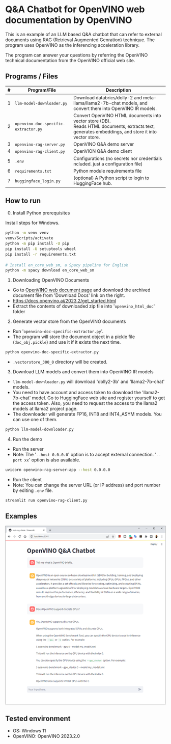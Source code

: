 # Q&A Chatbot for OpenVINO web documentation by OpenVINO

This is an example of an LLM based Q&A chatbot that can refer to external documents using RAG (Retrieval Augmented Genration) technique. The program uses OpenVINO as the inferencing acceleration library.

The program can answer your questions by referring the OpenVINO technical documentation from the OpenVINO official web site.

## Programs / Files

|#|Program/File|Description|
|---|---|---|
|1|`llm-model-downloader.py`|Download databrics/dolly-2 and meta-llama/llama2-7b-chat models, and convert them into OpenVINO IR models.|
|2|`openvino-doc-specific-extractor.py`|Convert OpenVINO HTML documents into vector store (DB).<br>Reads HTML documents, extracts text, generates embeddings, and store it into vector store.|
|3|`openvino-rag-server.py`|OpenVINO Q&A demo server|
|4|`openvino-rag-client.py`|OpenVION Q&A demo client|
|5|`.env`|Configurations (no secrets nor credentials ncluded. just a configuration file)|
|6|`requirements.txt`|Python module requirements file|
|7|`huggingface_login.py`|(optional) A Python script to login to HuggingFace hub.|

## How to run

0. Install Python prerequisites

Install steps for Windows.
```sh
python -m venv venv
venv/Scripts/activate
python -m pip install -U pip
pip install -U setuptools wheel
pip install -r requirements.txt

# Install en_core_web_sm, a Spacy pipeline for English
python -m spacy download en_core_web_sm
```

1. Downloading OpenVINO Documents
- Go to [OpenVINO web document page](https://docs.openvino.ai/2023.2/get_started.html) and download the archived document file from 'Download Docs' link on the right.
- https://docs.openvino.ai/2023.2/get_started.html
- Extract the contents of downloaded zip file into '`openvino_html_doc`' folder

2. Generate vector store from the OpenVINO documents
- Run '`openvino-doc-specific-extractor.py`'.
- The program will store the document object in a pickle file (`doc_obj.pickle`) and use it if it exists the next time.
```sh
python openvino-doc-specific-extractor.py
```
- `.vectorstore_300_0` directory will be created.

3. Download LLM models and convert them into OpenVINO IR models
- `llm-model-downloader.py` will download 'dolly2-3b' and 'llama2-7b-chat' models.
- You need to have account and access token to download the 'llama2-7b-chat' model. Go to HuggingFace web site and register yourself to get the access token. Also, you need to request the access to the llama2 models at llama2 project page.
- The downloader will generate FP16, INT8 and INT4_ASYM models. You can use one of them.
```sh
python llm-model-downloader.py
```

4. Run the demo
- Run the server
- Note: The '`--host 0.0.0.0`' option is to accept external connection. '`--port xx`' option is also available.
```sh
uvicorn openvino-rag-server:app --host 0.0.0.0
```
- Run the client
- Note: You can change the server URL (or IP address) and port number by editing `.env` file.
```sh
streamlit run openvino-rag-client.py
``` 

## Examples
![pic1](./resources/screenshot1.png)

## Tested environment
- OS: Windows 11
- OpenVINO: OpenVINO 2023.2.0
